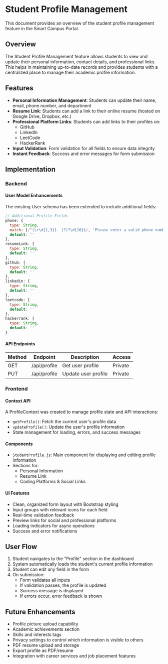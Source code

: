 # Student Profile Management

This document provides an overview of the student profile management feature in the Smart Campus Portal.

## Overview

The Student Profile Management feature allows students to view and update their personal information, contact details, and professional links. This helps in maintaining up-to-date records and provides students with a centralized place to manage their academic profile information.

## Features

- **Personal Information Management**: Students can update their name, email, phone number, and department
- **Resume Link**: Students can add a link to their online resume (hosted on Google Drive, Dropbox, etc.)
- **Professional Platform Links**: Students can add links to their profiles on:
  - GitHub
  - LinkedIn
  - LeetCode
  - HackerRank
- **Input Validation**: Form validation for all fields to ensure data integrity
- **Instant Feedback**: Success and error messages for form submission

## Implementation

### Backend

#### User Model Enhancements

The existing User schema has been extended to include additional fields:

```javascript
// Additional Profile Fields
phone: {
  type: String,
  match: [/^(\+\d{1,3}[- ]?)?\d{10}$/, 'Please enter a valid phone number'],
  default: ''
},
resumeLink: {
  type: String,
  default: ''
},
github: {
  type: String,
  default: ''
},
linkedin: {
  type: String,
  default: ''
},
leetcode: {
  type: String,
  default: ''
},
hackerrank: {
  type: String,
  default: ''
}
```

#### API Endpoints

| Method | Endpoint | Description | Access |
|--------|----------|-------------|--------|
| GET | /api/profile | Get user profile | Private |
| PUT | /api/profile | Update user profile | Private |

### Frontend

#### Context API

A ProfileContext was created to manage profile state and API interactions:

- `getProfile()`: Fetch the current user's profile data
- `updateProfile()`: Update the user's profile information
- State management for loading, errors, and success messages

#### Components

- `StudentProfile.js`: Main component for displaying and editing profile information
- Sections for:
  - Personal Information
  - Resume Link
  - Coding Platforms & Social Links

#### UI Features

- Clean, organized form layout with Bootstrap styling
- Input groups with relevant icons for each field
- Real-time validation feedback
- Preview links for social and professional platforms
- Loading indicators for async operations
- Success and error notifications

## User Flow

1. Student navigates to the "Profile" section in the dashboard
2. System automatically loads the student's current profile information
3. Student can edit any field in the form
4. On submission:
   - Form validates all inputs
   - If validation passes, the profile is updated
   - Success message is displayed
   - If errors occur, error feedback is shown

## Future Enhancements

- Profile picture upload capability
- Academic achievements section
- Skills and interests tags
- Privacy settings to control which information is visible to others
- PDF resume upload and storage
- Export profile as PDF/resume
- Integration with career services and job placement features